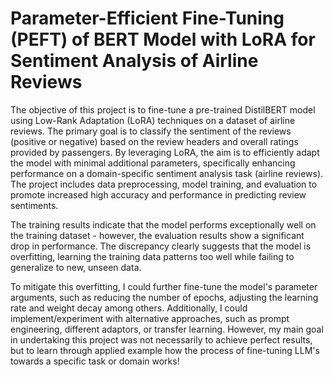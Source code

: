 # Parameter-Efficient Fine-Tuning (PEFT) of BERT Model with LoRA for Sentiment Analysis of Airline Reviews
The objective of this project is to fine-tune a pre-trained DistilBERT model using Low-Rank Adaptation (LoRA) techniques on a dataset of airline reviews. The primary goal is to classify the sentiment of the reviews (positive or negative) based on the review headers and overall ratings provided by passengers. By leveraging LoRA, the aim is to efficiently adapt the model with minimal additional parameters, specifically enhancing performance on a domain-specific sentiment analysis task (airline reviews). The project includes data preprocessing, model training, and evaluation to promote increased high accuracy and performance in predicting review sentiments.

The training results indicate that the model performs exceptionally well on the training dataset - however, the evaluation results show a significant drop in performance. The discrepancy clearly suggests that the model is overfitting, learning the training data patterns too well while failing to generalize to new, unseen data. 

To mitigate this overfitting, I could further fine-tune the model's parameter arguments, such as reducing the number of epochs, adjusting the learning rate and weight decay among others. Additionally, I could implement/experiment with alternative approaches, such as prompt engineering, different adaptors, or transfer learning. However, my main goal in undertaking this project was not necessarily to achieve perfect results, but to learn through applied example how the process of fine-tuning LLM's towards a specific task or domain works!
